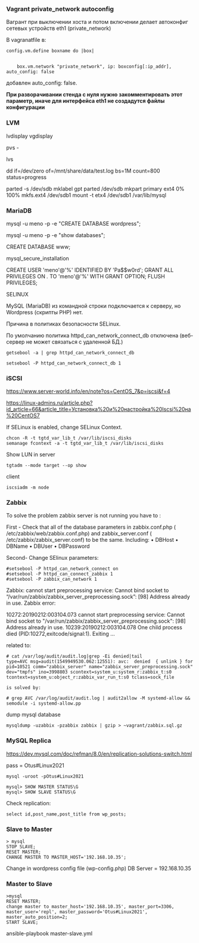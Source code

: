 ### Vagrant private_network autoconfig

Вагрант при выключении хоста и потом включении делает автоконфиг сетевых устройств eth1 (private_network)

В vagranatfile в:

```
config.vm.define boxname do |box|
  
 
    box.vm.network "private_network", ip: boxconfig[:ip_addr], auto_config: false
```
добавлен auto_config: false. 

**При разворачивании стенда с нуля нужно закомментировать этот параметр, иначе для интерфейса eth1 не создадутся файлы конфигурации**

### LVM

lvdisplay
vgdisplay

pvs - 

lvs

dd if=/dev/zero of=/mnt/share/data/test.log bs=1M count=800 status=progress


parted -s /dev/sdb mklabel gpt
parted /dev/sdb mkpart primary ext4 0% 100%
mkfs.ext4 /dev/sdb1 
mount -t etx4 /dev/sdb1 /var/lib/mysql

### MariaDB

mysql -u meno -p -e "CREATE DATABASE wordpress"; 

mysql -u meno -p -e "show databases"; 

CREATE DATABASE www;

mysql_secure_installation


CREATE USER 'meno'@'%' IDENTIFIED BY 'Pa$$w0rd';
GRANT ALL PRIVILEGES ON *.* TO 'meno'@'%' WITH GRANT OPTION;
FLUSH PRIVILEGES;



SELINUX

MySQL (MariaDB) из командной строки подключается к серверу, но Wordpress (скрипты PHP) нет.

Причина в политиках безопасности SELinux.

По умолчанию политика httpd_can_network_connect_db отключена (веб-сервер не может связаться с удаленной БД.)
```
getsebool -a | grep httpd_can_network_connect_db 

setsebool -P httpd_can_network_connect_db 1 
```


### iSCSI

https://www.server-world.info/en/note?os=CentOS_7&p=iscsi&f=4

https://linux-admins.ru/article.php?id_article=66&article_title=Установка%20и%20настройка%20Iscsi%20на%20CentOS7


If SELinux is enabled, change SELinux Context.
```
chcon -R -t tgtd_var_lib_t /var/lib/iscsi_disks
semanage fcontext -a -t tgtd_var_lib_t /var/lib/iscsi_disks
```


Show LUN in server
```
tgtadm --mode target --op show 
```

client
```
iscsiadm -m node
```

### Zabbix 

To solve the problem zabbix server is not running you have to :

First - Check that all of the database parameters in zabbix.conf.php ( /etc/zabbix/web/zabbix.conf.php) and zabbix_server.conf ( /etc/zabbix/zabbix_server.conf) to be the same. Including:
• DBHost
• DBName
• DBUser
• DBPassword

Second- Change SElinux parameters:
```
#setsebool -P httpd_can_network_connect on
#setsebool -P httpd_can_connect_zabbix 1
#setsebool -P zabbix_can_network 1
```

Zabbix: cannot start preprocessing service: Cannot bind socket to “/var/run/zabbix/zabbix_server_preprocessing.sock”: [98] Address already in use.
Zabbix error:

 10272:20190212:003104.073 cannot start preprocessing service: Cannot bind socket to "/var/run/zabbix/zabbix_server_preprocessing.sock": [98] Address already in use.
 10239:20190212:003104.078 One child process died (PID:10272,exitcode/signal:1). Exiting …

related to:
```
# cat /var/log/audit/audit.log|grep -Ei denied|tail
type=AVC msg=audit(1549949530.062:12551): avc:  denied  { unlink } for  pid=10521 comm="zabbix_server" name="zabbix_server_preprocessing.sock" dev="tmpfs" ino=3998803 scontext=system_u:system_r:zabbix_t:s0 tcontext=system_u:object_r:zabbix_var_run_t:s0 tclass=sock_file

is solved by:

# grep AVC /var/log/audit/audit.log | audit2allow -M systemd-allow && semodule -i systemd-allow.pp

```

dump mysql database 

```
mysqldump -uzabbix -pzabbix zabbix | gzip > ~vagrant/zabbix.sql.gz
```



### MySQL Replica

https://dev.mysql.com/doc/refman/8.0/en/replication-solutions-switch.html


pass = Otus#Linux2021


```
mysql -uroot -pOtus#Linux2021

mysql> SHOW MASTER STATUS\G
mysql> SHOW SLAVE STATUS\G
```

Check replication:
```
select id,post_name,post_title from wp_posts;
```

### Slave to Master
```
> mysql
STOP SLAVE;
RESET MASTER;
CHANGE MASTER TO MASTER_HOST='192.168.10.35';
```

Change in wordpress config file (wp-config.php) DB Server = 192.168.10.35

### Master to Slave
```
>mysql
RESET MASTER;
change master to master_host='192.168.10.35', master_port=3306, master_user='repl', master_password='Otus#Linux2021', master_auto_position=2;
START SLAVE;
```

ansible-playbook master-slave.yml